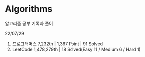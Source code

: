 # Algorithms

알고리즘 공부 기록과 풀이

22/07/29

1. 프로그래머스 7,232th | 1,367 Point | 91 Solved
2. LeetCode 1,478,279th | 18 Solved(Easy 11 / Medium 6 / Hard 1)
